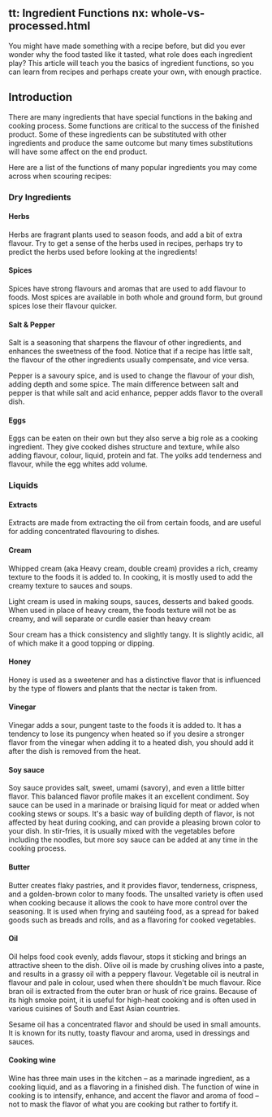 tt: Ingredient Functions
nx: whole-vs-processed.html
---

You might have made something with a recipe before, but did you ever wonder why the food tasted like it tasted, what role does each ingredient play? This article will teach you the basics of ingredient functions, so you can learn from recipes and perhaps create your own, with enough practice.

## Introduction

There are many ingredients that have special functions in the baking and cooking process. Some functions are critical to the success of the finished product. Some of these ingredients can be substituted with other ingredients and produce the same outcome but many times substitutions will have some affect on the end product.

Here are a list of the functions of many popular ingredients you may come across when scouring recipes:

### Dry Ingredients
#### Herbs
Herbs are fragrant plants used to season foods, and add a bit of extra flavour. Try to get a sense of the herbs used in recipes, perhaps try to predict the herbs used before looking at the ingredients!

#### Spices
Spices have strong flavours and aromas that are used to add flavour to foods. Most spices are available in both whole and ground form, but ground spices lose their flavour quicker.

#### Salt & Pepper
Salt is a seasoning that sharpens the flavour of other ingredients, and enhances the sweetness of the food. Notice that if a recipe has little salt, the flavour of the other ingredients usually compensate, and vice versa.

Pepper is a savoury spice, and is used to change the  flavour of your dish, adding depth and some spice. The main difference between salt and pepper is that while salt and acid enhance, pepper adds flavor to the overall dish.

#### Eggs
Eggs can be eaten on their own but they also serve a big role as a cooking ingredient. They give cooked dishes structure and texture, while also adding flavour, colour, liquid, protein and fat. The yolks add tenderness and flavour, while the egg whites add volume.

### Liquids
#### Extracts
Extracts are made from extracting the oil from certain foods, and are useful for adding concentrated flavouring to dishes.

#### Cream
Whipped cream (aka Heavy cream, double cream) provides a rich, creamy texture to the foods it is added to. In cooking, it is mostly used to add the creamy texture to sauces and soups.


Light cream is used in making soups, sauces, desserts and baked goods. When used in place of heavy cream, the foods texture will not be as creamy, and will separate or curdle easier than heavy cream


Sour cream has a thick consistency and slightly tangy. It is slightly acidic, all of which make it a good topping or dipping.

#### Honey
Honey is used as a sweetener and has a distinctive flavor that is influenced by the type of flowers and plants that the nectar is taken from.

#### Vinegar
Vinegar adds a sour, pungent taste to the foods it is added to. It has a tendency to lose its pungency when heated so if you desire a stronger flavor from the vinegar when adding it to a heated dish, you should add it after the dish is removed from the heat.


#### Soy sauce

Soy sauce provides salt, sweet, umami (savory), and even a little bitter flavor. This balanced flavor profile makes it an excellent condiment. Soy sauce can be used in a marinade or braising liquid for meat or added when cooking stews or soups. It's a basic way of building depth of flavor, is not affected by heat during cooking, and can provide a pleasing brown color to your dish. In stir-fries, it is usually mixed with the vegetables before including the noodles, but more soy sauce can be added at any time in the cooking process.

#### Butter
Butter creates flaky pastries, and it provides flavor, tenderness, crispness, and a golden-brown color to many foods. The unsalted variety is often used when cooking because it allows the cook to have more control over the seasoning. It is used when frying and sautéing food, as a spread for baked goods such as breads and rolls, and as a flavoring for cooked vegetables.

#### Oil

Oil helps food cook evenly, adds flavour, stops it sticking and brings an attractive sheen to the dish.
Olive oil is made by crushing olives into a paste, and results in a grassy oil with a peppery flavour.
Vegetable oil is neutral in flavour and pale in colour, used when there shouldn't be much flavour.
Rice bran oil is extracted from the outer bran or husk of rice grains. Because of its high smoke point, it is useful for high-heat cooking and is often used in various cuisines of South and East Asian countries.

Sesame oil has a concentrated flavor and should be used in small amounts. It is known for its nutty, toasty flavour and aroma, used in dressings and sauces.

#### Cooking wine
Wine has three main uses in the kitchen – as a marinade ingredient, as a cooking liquid, and as a flavoring in a finished dish. The function of wine in cooking is to intensify, enhance, and accent the flavor and aroma of food – not to mask the flavor of what you are cooking but rather to fortify it.
